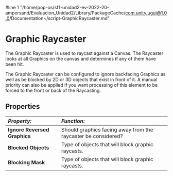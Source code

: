 #line 1 "/home/pop-os/sf1-unidad2-ev-2022-20-ampersand/Evaluacion_Unidad2/Library/PackageCache/com.unity.ugui@1.0.0/Documentation~/script-GraphicRaycaster.md"
# Graphic Raycaster

The Graphic Raycaster is used to raycast against a Canvas. The Raycaster looks at all Graphics on the canvas and determines if any of them have been hit.

The Graphic Raycaster can be configured to ignore backfacing Graphics as well as be blocked by 2D or 3D objects that exist in front of it. A manual priority can also be applied if you want processing of this element to be forced to the front or back of the Raycasting.

## Properties

|**_Property:_** |**_Function:_** |
|:---|:---|
|__Ignore Reversed Graphics__ | Should graphics facing away from the raycaster be considered? |
|__Blocked Objects__ | Type of objects that will block graphic raycasts. |
|__Blocking Mask__ | Type of objects that will block graphic raycasts. |
